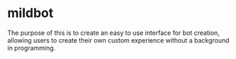 # mildbot
The purpose of this is to create an easy to use interface for bot creation, allowing users to create their own custom experience without a background in programming.

